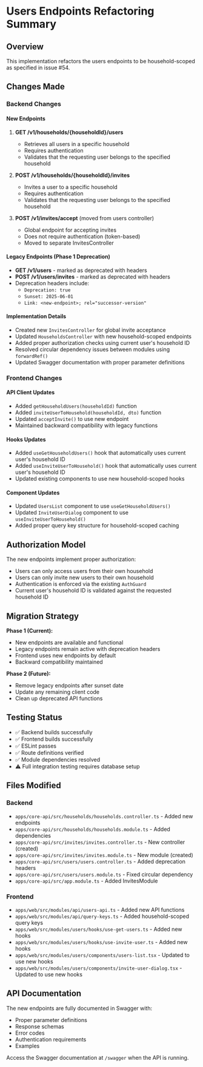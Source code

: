 # Users Endpoints Refactoring Summary

## Overview

This implementation refactors the users endpoints to be household-scoped as specified in issue #54.

## Changes Made

### Backend Changes

#### New Endpoints

1. **GET /v1/households/{householdId}/users**
   - Retrieves all users in a specific household
   - Requires authentication
   - Validates that the requesting user belongs to the specified household

2. **POST /v1/households/{householdId}/invites**
   - Invites a user to a specific household
   - Requires authentication
   - Validates that the requesting user belongs to the specified household

3. **POST /v1/invites/accept** (moved from users controller)
   - Global endpoint for accepting invites
   - Does not require authentication (token-based)
   - Moved to separate InvitesController

#### Legacy Endpoints (Phase 1 Deprecation)

- **GET /v1/users** - marked as deprecated with headers
- **POST /v1/users/invites** - marked as deprecated with headers
- Deprecation headers include:
  - `Deprecation: true`
  - `Sunset: 2025-06-01`
  - `Link: <new-endpoint>; rel="successor-version"`

#### Implementation Details

- Created new `InvitesController` for global invite acceptance
- Updated `HouseholdsController` with new household-scoped endpoints
- Added proper authorization checks using current user's household ID
- Resolved circular dependency issues between modules using `forwardRef()`
- Updated Swagger documentation with proper parameter definitions

### Frontend Changes

#### API Client Updates

- Added `getHouseholdUsers(householdId)` function
- Added `inviteUserToHousehold(householdId, dto)` function
- Updated `acceptInvite()` to use new endpoint
- Maintained backward compatibility with legacy functions

#### Hooks Updates

- Added `useGetHouseholdUsers()` hook that automatically uses current user's household ID
- Added `useInviteUserToHousehold()` hook that automatically uses current user's household ID
- Updated existing components to use new household-scoped hooks

#### Component Updates

- Updated `UsersList` component to use `useGetHouseholdUsers()`
- Updated `InviteUserDialog` component to use `useInviteUserToHousehold()`
- Added proper query key structure for household-scoped caching

## Authorization Model

The new endpoints implement proper authorization:

- Users can only access users from their own household
- Users can only invite new users to their own household
- Authentication is enforced via the existing `AuthGuard`
- Current user's household ID is validated against the requested household ID

## Migration Strategy

**Phase 1 (Current):**

- New endpoints are available and functional
- Legacy endpoints remain active with deprecation headers
- Frontend uses new endpoints by default
- Backward compatibility maintained

**Phase 2 (Future):**

- Remove legacy endpoints after sunset date
- Update any remaining client code
- Clean up deprecated API functions

## Testing Status

- ✅ Backend builds successfully
- ✅ Frontend builds successfully
- ✅ ESLint passes
- ✅ Route definitions verified
- ✅ Module dependencies resolved
- ⚠️ Full integration testing requires database setup

## Files Modified

### Backend

- `apps/core-api/src/households/households.controller.ts` - Added new endpoints
- `apps/core-api/src/households/households.module.ts` - Added dependencies
- `apps/core-api/src/invites/invites.controller.ts` - New controller (created)
- `apps/core-api/src/invites/invites.module.ts` - New module (created)
- `apps/core-api/src/users/users.controller.ts` - Added deprecation headers
- `apps/core-api/src/users/users.module.ts` - Fixed circular dependency
- `apps/core-api/src/app.module.ts` - Added InvitesModule

### Frontend

- `apps/web/src/modules/api/users-api.ts` - Added new API functions
- `apps/web/src/modules/api/query-keys.ts` - Added household-scoped query keys
- `apps/web/src/modules/users/hooks/use-get-users.ts` - Added new hooks
- `apps/web/src/modules/users/hooks/use-invite-user.ts` - Added new hooks
- `apps/web/src/modules/users/components/users-list.tsx` - Updated to use new hooks
- `apps/web/src/modules/users/components/invite-user-dialog.tsx` - Updated to use new hooks

## API Documentation

The new endpoints are fully documented in Swagger with:

- Proper parameter definitions
- Response schemas
- Error codes
- Authentication requirements
- Examples

Access the Swagger documentation at `/swagger` when the API is running.
